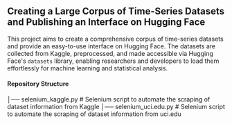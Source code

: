 ## Creating a Large Corpus of Time-Series Datasets and Publishing an Interface on Hugging Face ##

This project aims to create a comprehensive corpus of time-series datasets and provide an easy-to-use interface on Hugging Face. The datasets are collected from Kaggle, preprocessed, and made accessible via Hugging Face's `datasets` library, enabling researchers and developers to load them effortlessly for machine learning and statistical analysis.

#### Repository Structure ####

│── selenium_kaggle.py        # Selenium script to automate the scraping of dataset information from Kaggle
│── selenium_uci.edu.py       #  Selenium script to automate the scraping of dataset information from uci.edu

